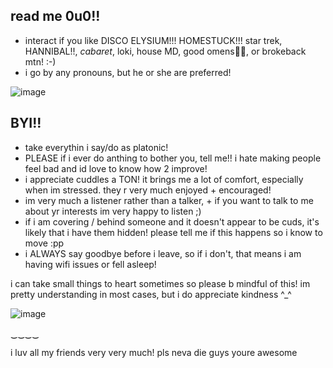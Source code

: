 ## read me 0u0!!

 - interact if you like DISCO ELYSIUM!!! HOMESTUCK!!! star trek, HANNIBAL!!, *cabaret*, loki, house MD, good omens🧡🧡, or brokeback mtn! :-)
 - i go by any pronouns, but he or she are preferred!
   
![image](https://github.com/user-attachments/assets/65aa1db1-ba43-4336-aedc-0a6f04160923)



## BYI!!
- take everythin i say/do as platonic!
- PLEASE if i ever do anthing to bother you, tell me!! i hate making people feel bad and id love to know how 2 improve!
- i appreciate cuddles a TON! it brings me a lot of comfort, especially when im stressed. they r very much enjoyed + encouraged!
- im very much a listener rather than a talker, + if you want to talk to me about yr interests im very happy to listen ;)
- if i am covering / behind someone and it doesn't appear to be cuds, it's likely that i have them hidden! please tell me if this happens so i know to move :pp
- i ALWAYS say goodbye before i leave, so if i don't, that means i am having wifi issues or fell asleep!

 i can take small things to heart sometimes so please b mindful of this! im pretty understanding in most cases, but i do appreciate kindness ^_^

![image](https://github.com/user-attachments/assets/f3a66e30-ab2b-4707-bfec-fdf94152d483)

   ‿‿‿‿ 

i luv all my friends very very much! pls neva die guys youre awesome
